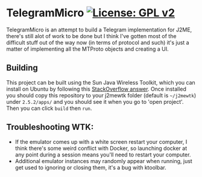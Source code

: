 TelegramMicro  [![License: GPL v2](https://img.shields.io/badge/License-GPL%20v2-blue.svg)](https://www.gnu.org/licenses/old-licenses/gpl-2.0.en.html)
==
TelegramMicro is an attempt to build a Telegram implementation for J2ME, there's still alot of work to be done but I think I've gotten most of the difficult stuff out of the way now (in terms of protocol and such) it's just a matter of implementing all the MTProto objects and creating a UI.  

Building
--
This project can be built using the Sun Java Wireless Toolkit, which you can install on Ubuntu by following this [StackOverflow answer](https://stackoverflow.com/a/60260530/5269447). Once installed you should copy this repository to your j2mewtk folder (default is `~/j2mewtk`) under `2.5.2/apps/` and you should see it when you go to 'open project'. Then you can click `build` then `run`.  

Troubleshooting WTK:
--
 - If the emulator comes up with a white screen restart your computer, I think there's some weird conflict with Docker, so launching docker at any point during a session means you'll need to restart your computer.
 - Additional emulator instances may randomly appear when running, just get used to ignoring or closing them, it's a bug with ktoolbar.
